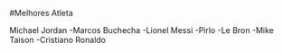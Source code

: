 #Melhores Atleta

Michael Jordan
-Marcos Buchecha
-Lionel Messi
-Pirlo
-Le Bron
-Mike Taison
-Cristiano Ronaldo


